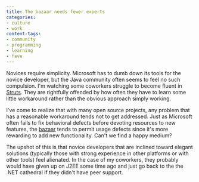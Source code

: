 ```yaml
---
title: The bazaar needs fewer experts
categories:
- culture
- work
content-tags:
- community
- programming
- learning
- fave
---
```


Novices require simplicity.  Microsoft has to dumb down its tools for the novice developer, but the Java community often seems to feel no such compulsion.  I'm watching some coworkers struggle to become fluent in [Struts][1].  They are rightfully offended by how often they have to learn some little workaround rather than the obvious approach simply working.

   [1]: http://jakarta.apache.org/struts/

I've come to realize that with many open source projects, any problem that has a reasonable workaround tends not to get addressed.  Just as Microsoft often fails to fix behavioral defects before devoting resources to new features, the [bazaar][2] tends to permit usage defects since it's more rewarding to add new functionality.  Can't we find a happy medium?

   [2]: http://www.catb.org/~esr/writings/cathedral-bazaar/

The upshot of this is that novice developers that are inclined toward elegant solutions (typically those with strong experience in other platforms or with other tools) feel alienated.  In the case of my coworkers, they probably would have given up on J2EE some time ago and just go back to the the .NET cathedral if they didn't have peer support.

